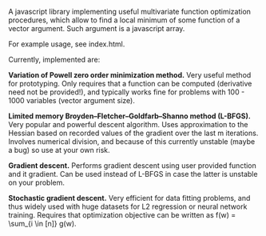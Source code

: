 A javascript library implementing useful multivariate function optimization procedures, which allow to find a local minimum of some function of a vector argument. Such argument is a javascript array. 

For example usage, see index.html.

Currently, implemented are:

**Variation of Powell zero order minimization method.** Very useful method for prototyping. Only requires that a function can be computed (derivative need not be provided!), and typically works fine for problems with 100 - 1000 variables (vector argument size). 

**Limited memory Broyden–Fletcher–Goldfarb–Shanno method (L-BFGS).** Very popular and powerful descent algorithm. Uses approximation to the Hessian based on recorded values of the gradient over the last m iterations. Involves numerical division, and because of this currently unstable (maybe a bug) so use at your own risk.

**Gradient descent.** Performs gradient descent using user provided function and it gradient. Can be used instead of L-BFGS in case the latter is unstable on your problem.

**Stochastic gradient descent.** Very efficient for data fitting problems, and thus widely used with huge datasets for L2 regression or neural network training. Requires that optimization objective can be written as f(w) = \sum_{i \in [n]} g(w).

